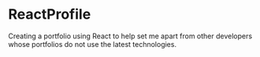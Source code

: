 # ReactProfile
Creating a portfolio using React to help set me apart from other developers whose portfolios do not use the latest technologies.
